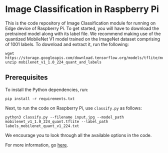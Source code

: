 # Image Classification in Raspberry Pi

This is the code repository of Image Classification module for running on Edge device of Raspberry Pi. To get started, you will have to download the pretrained model along with its label file. We recommend making use of the quantized MobileNet V1 model trained on the ImageNet dataset comprising of 1001 labels. To download and extract it, run the following:

```
wget https://storage.googleapis.com/download.tensorflow.org/models/tflite/mobilenet_v1_1.0_224_quant_and_labels.zip
unzip mobilenet_v1_1.0_224_quant_and_labels
```

## Prerequisites
To install the Python dependencies, run:
```
pip install -r requirements.txt
```

Next, to run the code on Raspberry Pi, use `classify.py` as follows:

```
python3 classify.py --filename input.jpg --model_path mobilenet_v1_1.0_224_quant.tflite --label_path labels_mobilenet_quant_v1_224.txt
```

We encourage you to look through all the available options in the code. 

For more information, go [here](https://www.tensorflow.org/lite/models/image_classification/overview).
